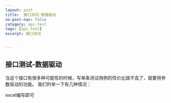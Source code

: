 ```yaml
---
layout: post
title:  接口测试-数据驱动
no-post-nav: false
category: api-test
tags: [api-test]
excerpt: 接口测试


---
```





## 接口测试-数据驱动

当这个接口有很多种可能性的时候，写单条测试用例的性价比就不高了，就要用参数驱动的功能。
我们列举一下有几种情况：

excel编写即可



